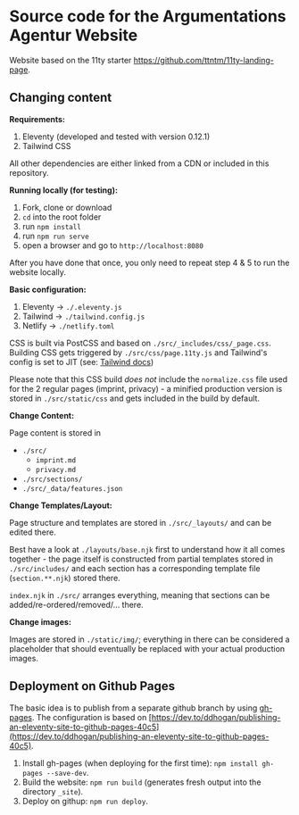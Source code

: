 # Source code for the Argumentations Agentur Website

Website based on the 11ty starter <https://github.com/ttntm/11ty-landing-page>.

## Changing content

**Requirements:**

1. Eleventy (developed and tested with version 0.12.1)
2. Tailwind CSS

All other dependencies are either linked from a CDN or included in this repository.

**Running locally (for testing):**

1. Fork, clone or download
2. `cd` into the root folder
3. run `npm install`
4. run `npm run serve`
5. open a browser and go to `http://localhost:8080`

After you have done that once, you only need to repeat step 4 & 5 to run the website locally.

**Basic configuration:**

1. Eleventy -> `./.eleventy.js`
2. Tailwind -> `./tailwind.config.js`
3. Netlify -> `./netlify.toml`

CSS is built via PostCSS and based on `./src/_includes/css/_page.css`. Building CSS gets triggered by `./src/css/page.11ty.js` and Tailwind's config is set to JIT (see: [Tailwind docs](https://tailwindcss.com/docs/just-in-time-mode))

Please note that this CSS build _does not_ include the `normalize.css` file used for the 2 regular pages (imprint, privacy) - a minified production version is stored in `./src/static/css` and gets included in the build by default.

**Change Content:**

Page content is stored in

- `./src/`
  - `imprint.md`
  - `privacy.md`
- `./src/sections/`
- `./src/_data/features.json`

**Change Templates/Layout:**

Page structure and templates are stored in `./src/_layouts/` and can be edited there.

Best have a look at `./layouts/base.njk` first to understand how it all comes together - the page itself is constructed from partial templates stored in `./src/includes/` and each section has a corresponding template file (`section.**.njk`) stored there.

`index.njk` in `./src/` arranges everything, meaning that sections can be added/re-ordered/removed/... there.

**Change images:**

Images are stored in `./static/img/`; everything in there can be considered a placeholder that should eventually be replaced with your actual production images.

## Deployment on Github Pages

The basic idea is to publish from a separate github branch by using [gh-pages](https://www.npmjs.com/package/gh-pages). The configuration is based on [https://dev.to/ddhogan/publishing-an-eleventy-site-to-github-pages-40c5](https://dev.to/ddhogan/publishing-an-eleventy-site-to-github-pages-40c5).

1. Install gh-pages (when deploying for the first time): `npm install gh-pages --save-dev`.
2. Build the website: `npm run build` (generates fresh output into the directory `_site`).
3. Deploy on githup: `npm run deploy`.
